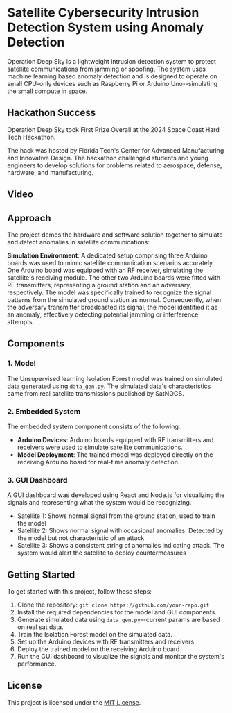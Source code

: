 # Satellite Cybersecurity Intrusion Detection System using Anomaly Detection

Operation Deep Sky is a lightweight intrusion detection system to protect satellite communications from jamming or spoofing. The system uses machine learning based anomaly detection and is designed to operate on small CPU-only devices such as Raspberry Pi or Arduino Uno--simulating the small compute in space.

## Hackathon Success

Operation Deep Sky took First Prize Overall at the 2024 Space Coast Hard Tech Hackathon.

The hack was hosted by Florida Tech's Center for Advanced Manufacturing and Innovative Design. The hackathon challenged students and young engineers to develop solutions for problems related to aerospace, defense, hardware, and manufacturing.

## Video



## Approach

The project demos the hardware and software solution together to simulate and detect anomalies in satellite communications:

**Simulation Environment**: A dedicated setup comprising three Arduino boards was used to mimic satellite communication scenarios accurately. One Arduino board was equipped with an RF receiver, simulating the satellite's receiving module. The other two Arduino boards were fitted with RF transmitters, representing a ground station and an adversary, respectively.  The model was specifically trained to recognize the signal patterns from the simulated ground station as normal. Consequently, when the adversary transmitter broadcasted its signal, the model identified it as an anomaly, effectively detecting potential jamming or interference attempts.

## Components

### 1. Model

The Unsupervised learning Isolation Forest model was trained on simulated data generated using `data_gen.py`. The simulated data's characteristics came from real satellite transmissions published by SatNOGS.

### 2. Embedded System

The embedded system component consists of the following:

- **Arduino Devices**: Arduino boards equipped with RF transmitters and receivers were used to simulate satellite communications.
- **Model Deployment**: The trained model was deployed directly on the receiving Arduino board for real-time anomaly detection.

### 3. GUI Dashboard

A GUI dashboard was developed using React and Node.js for visualizing the signals and representing what the system would be recognizing.

- Satellite 1: Shows normal signal from the ground station, used to train the model
- Satellite 2: Shows normal signal with occasional anomalies. Detected by the model but not characteristic of an attack
- Satellite 3: Shows a consistent string of anomalies indicating attack. The system would alert the satellite to deploy countermeasures

## Getting Started

To get started with this project, follow these steps:

1. Clone the repository: `git clone https://github.com/your-repo.git`
2. Install the required dependencies for the model and GUI components.
3. Generate simulated data using `data_gen.py`--current params are based on real sat data.
4. Train the Isolation Forest model on the simulated data.
5. Set up the Arduino devices with RF transmitters and receivers.
6. Deploy the trained model on the receiving Arduino board.
7. Run the GUI dashboard to visualize the signals and monitor the system's performance.

## License

This project is licensed under the [MIT License](LICENSE).
